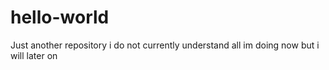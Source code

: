# hello-world
Just another repository
i do not currently understand all im doing now but i will later on

